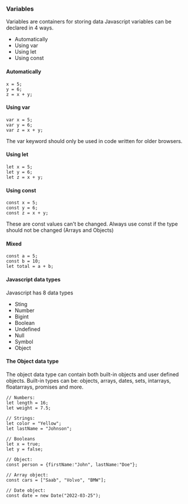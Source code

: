 ### Variables
Variables are containers for storing data
Javascript variables can be declared in 4 ways.
* Automatically
* Using var
* Using let
* Using const

#### Automatically
```
x = 5;
y = 6;
z = x + y;
```

#### Using var
```
var x = 5;
var y = 6;
var z = x + y;
```

The var keyword should only be used in code written for older browsers.

#### Using let
```
let x = 5;
let y = 6;
let z = x + y;
```

#### Using const
```
const x = 5; 
const y = 6;
const z = x + y;
```

These are const values can't be changed.
Always use const if the type should not be changed (Arrays and Objects)

#### Mixed 
```
const a = 5;
const b = 10;
let total = a + b;
```

#### Javascript data types
Javascript has 8 data types
* Sting
* Number
* Bigint
* Boolean
* Undefined
* Null
* Symbol
* Object

#### The Object data type 
The object data type can contain both built-in objects and user defined objects.
Built-in types can be: objects, arrays, dates, sets, intarrays, floatarrays, promises and more.
```
// Numbers:
let length = 16;
let weight = 7.5;

// Strings:
let color = "Yellow";
let lastName = "Johnson";

// Booleans
let x = true;
let y = false;

// Object:
const person = {firstName:"John", lastName:"Doe"};

// Array object:
const cars = ["Saab", "Volvo", "BMW"];

// Date object:
const date = new Date("2022-03-25");
```

